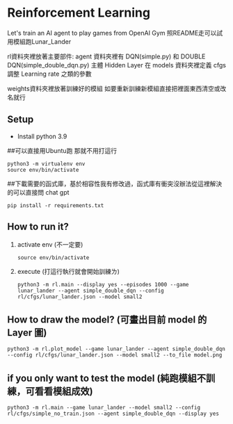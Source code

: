 # Reinforcement Learning

Let's train an AI agent to play games from OpenAI Gym
照README走可以試用模組跑Lunar_Lander

rl資料夾裡放著主要部件:
agent 資料夾裡有 DQN(simple.py) 和 DOUBLE DQN(simple_double_dqn.py) 主體
Hidden Layer 在 models 資料夾裡定義
cfgs 調整 Learning rate 之類的參數

weights資料夾裡放著訓練好的模組
如要重新訓練新模組直接把裡面東西清空或改名就行

## Setup
* Install python 3.9

##可以直接用Ubuntu跑 那就不用打這行
```
python3 -m virtualenv env
source env/bin/activate
```

##下載需要的函式庫，基於相容性我有修改過，函式庫有衝突沒辦法從這裡解決的可以直接問 chat gpt

```
pip install -r requirements.txt
```

## How to run it?


1. activate env (不一定要)

    ```
    source env/bin/activate
    ```

2. execute (打這行執行就會開始訓練ㄌ)

    ```
    python3 -m rl.main --display yes --episodes 1000 --game lunar_lander --agent simple_double_dqn --config rl/cfgs/lunar_lander.json --model small2
    ```

## How to draw the model? (可畫出目前 model 的 Layer 圖)

```
python3 -m rl.plot_model --game lunar_lander --agent simple_double_dqn --config rl/cfgs/lunar_lander.json --model small2 --to_file model.png
```
## if you only want to test the model (純跑模組不訓練，可看看模組成效)

```
python3 -m rl.main --game lunar_lander --model small2 --config rl/cfgs/simple_no_train.json --agent simple_double_dqn --display yes
```
